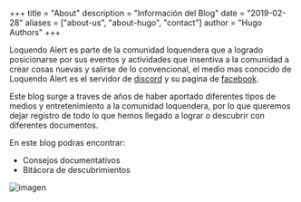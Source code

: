 +++
title = "About"
description = "Información del Blog"
date = "2019-02-28"
aliases = ["about-us", "about-hugo", "contact"]
author = "Hugo Authors"
+++

Loquendo Alert es parte de la comunidad loquendera que a logrado posicionarse por sus eventos y actividades que insentiva a la comunidad a crear cosas nuevas y salirse de lo convencional, el medio mas conocido de Loquendo Alert es el servidor de [discord](https://discord.com/invite/Y2VUgTE) y su pagina de [facebook](https://www.facebook.com/LoquendoAlert).

Este blog surge a traves de años de haber aportado diferentes tipos de medios y entretenimiento a la comunidad loquendera, por lo que queremos dejar registro de todo lo que hemos llegado a lograr o descubrir con diferentes documentos.

En este blog podras encontrar:

* Consejos documentativos
* Bitácora de descubrimientos

![imagen](https://cdn.discordapp.com/attachments/1225215668253626418/1356029806277427232/PortadaFacheraPapulinceKerryTactico.jpg?ex=67eb14ab&is=67e9c32b&hm=bacb659025b080f9514743db9878c44647829dede3edbf1795ae6c4e976d5ca9&)
